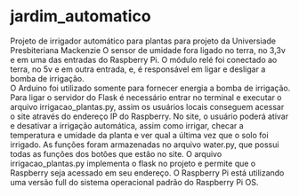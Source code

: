 # jardim_automatico
Projeto de irrigador automático para plantas para projeto da Universiade Presbiteriana Mackenzie
O sensor de umidade fora ligado no terra, no 3,3v e em uma das entradas do Raspberry Pi. 
O módulo relé foi conectado ao terra, no 5v e em outra entrada, e, é responsável em ligar e desligar a bomba de irrigação.  
O Arduino foi utilizado somente para fornecer energia a bomba de irrigação. 
Para ligar o servidor do Flask é necessário entrar no terminal e executar o arquivo irrigacao_plantas.py, assim os usuários locais conseguem acessar o site através do endereço IP do Raspberry. 
No site, o usuário poderá ativar e desativar a irrigação automática, assim como irrigar, checar a temperatura e umidade da planta e ver qual a última vez que o solo foi irrigado.
As funções foram armazenadas no arquivo water.py, que possui todas as funções dos botões que estão no site. 
O arquivo irrigacao_plantas.py implementa o flask no projeto e permite que o Raspberry seja acessado em seu endereço.
O Raspberry Pi está utilizando uma versão full do sistema operacional padrão do Raspberry Pi OS. 
